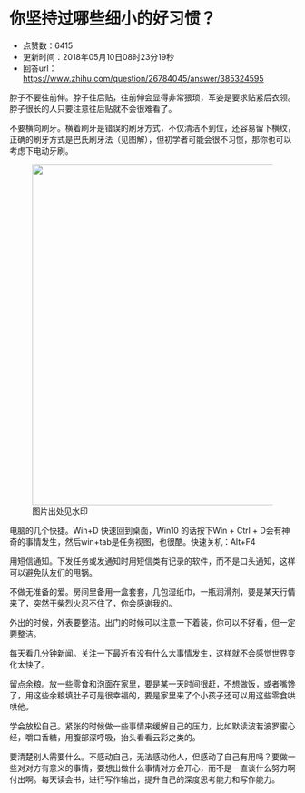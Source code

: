 # 你坚持过哪些细小的好习惯？
- 点赞数：6415
- 更新时间：2018年05月10日08时23分19秒
- 回答url：https://www.zhihu.com/question/26784045/answer/385324595
<body>
 <p data-pid="NETGcLV1">脖子不要往前伸。脖子往后贴，往前伸会显得非常猥琐，军姿是要求贴紧后衣领。脖子很长的人只要注意往后贴就不会很难看了。</p>
 <p data-pid="x0hGu1Qg">不要横向刷牙。横着刷牙是错误的刷牙方式，不仅清洁不到位，还容易留下横纹，正确的刷牙方式是巴氏刷牙法（见图解），但初学者可能会很不习惯，那你也可以考虑下电动牙刷。</p>
 <figure data-size="normal">
  <img src="https://picx.zhimg.com/50/v2-0eb1079dbe75b2705262815962b5dc2c_720w.jpg?source=1940ef5c" data-size="normal" data-rawwidth="600" data-rawheight="576" data-original-token="v2-0eb1079dbe75b2705262815962b5dc2c" class="origin_image zh-lightbox-thumb" width="600" data-original="https://pica.zhimg.com/v2-0eb1079dbe75b2705262815962b5dc2c_r.jpg?source=1940ef5c">
  <figcaption>
   图片出处见水印
  </figcaption>
 </figure>
 <p data-pid="q4XWgJ5g">电脑的几个快捷。Win+D 快速回到桌面，Win10 的话按下Win + Ctrl + D会有神奇的事情发生，然后win+tab是任务视图，也很酷。快速关机：Alt+F4</p>
 <p data-pid="J3WEmKll">用短信通知。下发任务或发通知时用短信类有记录的软件，而不是口头通知，这样可以避免队友们的甩锅。</p>
 <p data-pid="hwyHh3Ti">不做无准备的爱。房间里备用一盒套套，几包湿纸巾，一瓶润滑剂，要是某天行情来了，突然干柴烈火忍不住了，你会感谢我的。</p>
 <p data-pid="oPLseoaW">外出的时候，外表要整洁。出门的时候可以注意一下着装，你可以不好看，但一定要整洁。</p>
 <p data-pid="kg1W32zi">每天看几分钟新闻。关注一下最近有没有什么大事情发生，这样就不会感觉世界变化太快了。</p>
 <p data-pid="88AxxOya">留点余粮。放一些零食和泡面在家里，要是某一天时间很赶，不想做饭，或者嘴馋了，用这些余粮填肚子可是很幸福的，要是家里来了个小孩子还可以用这些零食哄哄他。</p>
 <p data-pid="POPGCkkv">学会放松自己。紧张的时候做一些事情来缓解自己的压力，比如默读波若波罗蜜心经，嚼口香糖，用腹部深呼吸，抬头看看云彩之类的。</p>
 <p data-pid="ULCLi10W">要清楚别人需要什么。不感动自己，无法感动他人，但感动了自己有用吗？要做一些对对方有意义的事情，要想出做什么事情对方会开心，而不是一直谈什么努力啊付出啊。每天读会书，进行写作输出，提升自己的深度思考能力和写作能力。</p>
</body>